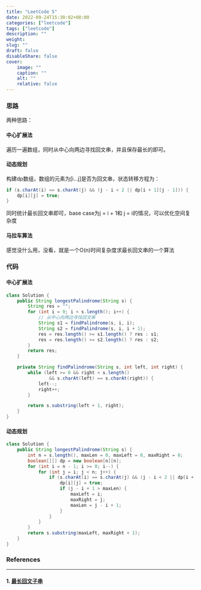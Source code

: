 ```yaml
---
title: "LeetCode 5"
date: 2022-09-24T15:30:02+08:00
categories: ["leetcode"]
tags: ["leetcode"]
description: ""
weight:
slug: ""
draft: false
disableShare: false
cover:
    image: ""
    caption: ""
    alt: ""
    relative: false
---
```


### 思路

两种思路：

#### 中心扩展法

遍历一遍数组，同时从中心向两边寻找回文串，并且保存最长的即可。

#### 动态规划

构建dp数组，数组的元素为[i...j]是否为回文串，状态转移方程为：

```java
if (s.charAt(i) == s.charAt(j) && (j - i < 2 || dp[i + 1][j - 1])) {
    dp[i][j] = true;
}
```

同时统计最长回文串即可，base case为j = i + 1和 j = i的情况，可以优化空间复杂度

#### 马拉车算法

感觉没什么用，没看，就是一个O(n)时间复杂度求最长回文串的一个算法

### 代码

#### 中心扩展法

```java
class Solution {
    public String longestPalindrome(String s) {
        String res = "";
        for (int i = 0; i < s.length(); i++) {
            // 从中心向两边寻找回文串
            String s1 = findPalindrome(s, i, i);
            String s2 = findPalindrome(s, i, i + 1);
            res = res.length() >= s1.length() ? res : s1;
            res = res.length() >= s2.length() ? res : s2;
        }
        return res;
    }

    private String findPalindrome(String s, int left, int right) {
        while (left >= 0 && right < s.length()
                && s.charAt(left) == s.charAt(right)) {
            left--;
            right++;
        }

        return s.substring(left + 1, right);
    }
}
```

#### 动态规划

```java
class Solution {
    public String longestPalindrome(String s) {
        int n = s.length(), maxLen = 0, maxLeft = 0, maxRight = 0;
        boolean[][] dp = new boolean[n][n];
        for (int i = n - 1; i >= 0; i--) {
            for (int j = i; j < n; j++) {
                if (s.charAt(i) == s.charAt(j) && (j - i < 2 || dp[i + 1][j - 1])) {
                    dp[i][j] = true;
                    if (j - i + 1 > maxLen) {
                        maxLeft = i;
                        maxRight = j;
                        maxLen = j - i + 1;
                    }
                }
            }
        }
        return s.substring(maxLeft, maxRight + 1);
    }
}
```

### References

---

#### 1. [最长回文子串](https://leetcode.cn/problems/longest-palindromic-substring/)
